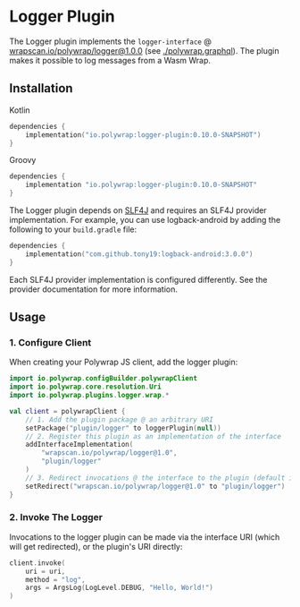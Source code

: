 # Logger Plugin
The Logger plugin implements the `logger-interface` @ [wrapscan.io/polywrap/logger@1.0.0](../../interface/) (see [./polywrap.graphql](./polywrap.graphql)). The plugin makes it possible to log messages from a Wasm Wrap.

## Installation

Kotlin
```kotlin
dependencies {
    implementation("io.polywrap:logger-plugin:0.10.0-SNAPSHOT")
}
```

Groovy
```groovy
dependencies {
    implementation "io.polywrap:logger-plugin:0.10.0-SNAPSHOT"
}
```

The Logger plugin depends on [SLF4J](https://www.slf4j.org/) and requires an SLF4J provider implementation. For example, you can use logback-android by adding the following to your `build.gradle` file:

```kotlin
dependencies {
    implementation("com.github.tony19:logback-android:3.0.0")
}
```

Each SLF4J provider implementation is configured differently. See the provider documentation for more information.

## Usage

### 1. Configure Client
When creating your Polywrap JS client, add the logger plugin:
```kotlin
import io.polywrap.configBuilder.polywrapClient
import io.polywrap.core.resolution.Uri
import io.polywrap.plugins.logger.wrap.*

val client = polywrapClient {
    // 1. Add the plugin package @ an arbitrary URI
    setPackage("plugin/logger" to loggerPlugin(null))
    // 2. Register this plugin as an implementation of the interface
    addInterfaceImplementation(
        "wrapscan.io/polywrap/logger@1.0",
        "plugin/logger"
    )
    // 3. Redirect invocations @ the interface to the plugin (default impl)
    setRedirect("wrapscan.io/polywrap/logger@1.0" to "plugin/logger")
}
```

### 2. Invoke The Logger
Invocations to the logger plugin can be made via the interface URI (which will get redirected), or the plugin's URI directly:
```kotlin
client.invoke(
    uri = uri,
    method = "log",
    args = ArgsLog(LogLevel.DEBUG, "Hello, World!")
)
```
